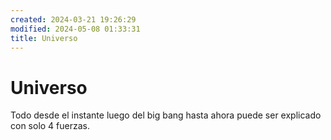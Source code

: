 ```yaml
---
created: 2024-03-21 19:26:29
modified: 2024-05-08 01:33:31
title: Universo
---
```


# Universo

Todo desde el instante luego del big bang hasta ahora puede ser explicado con solo 4 fuerzas.
